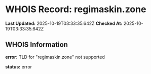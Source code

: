 # WHOIS Record: regimaskin.zone

**Last Updated:** 2025-10-19T03:33:35.642Z
**Checked At:** 2025-10-19T03:33:35.642Z

## WHOIS Information

**error:** TLD for "regimaskin.zone" not supported

**status:** error


